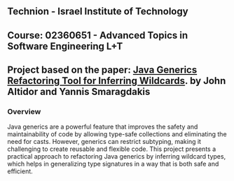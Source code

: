 ## Technion - Israel Institute of Technology
## Course: 	02360651 - Advanced Topics in Software Engineering L+T

## Project based on the paper: [Java Generics Refactoring Tool for Inferring Wildcards](https://yanniss.github.io/variance-oopsla14.pdf). by John Altidor and Yannis Smaragdakis

### Overview
Java generics are a powerful feature that improves the safety and maintainability of code by allowing type-safe collections and eliminating the need for casts. 
However, generics can restrict subtyping, making it challenging to create reusable and flexible code. 
This project presents a practical approach to refactoring Java generics by inferring wildcard types, which helps in generalizing type signatures in a way that is both safe and efficient.

